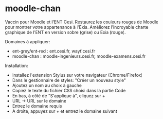 # moodle-chan
Vaccin pour Moodle et l'ENT Cesi.
Restaurez les couleurs rouges de Moodle pour montrer votre appartenance à l'Exia.
Améliorez l'incroyable charte graphique de l'ENT en version sobre (grise) ou Exia (rouge).


Domaines à appliquer:

 - ent-grey/ent-red : ent.cesi.fr, wayf.cesi.fr
 - moodle-chan : moodle-ingenieurs.cesi.fr, moodle-examens.cesi.fr


Installation:

- Installez l'extension Stylus sur votre navigateur (Chrome/Firefox)
- Dans le gestionnaire de styles: "Créer un nouveau style"
- Ajoutez un nom au choix à gauche
- Copiez le texte du fichier CSS choisi dans la partie Code
- En bas, à côté de "S'applique à", cliquez sur +
- URL -> URL sur le domaine
- Entrez le domaine requis
- A droite, appuyez sur + et entrez le domaine suivant
